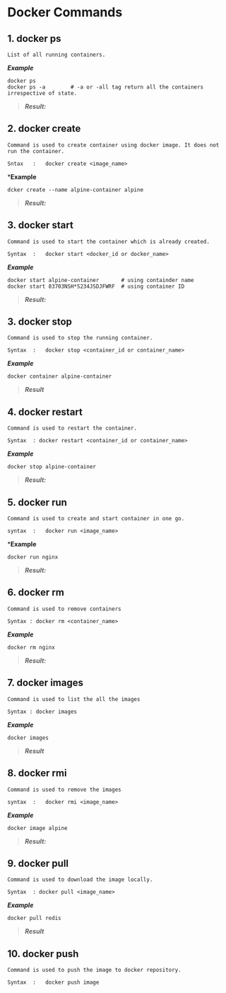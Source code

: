 # Docker Commands

## 1. docker ps
    List of all running containers.

***Example***

    docker ps
    docker ps -a        # -a or -all tag return all the containers irrespective of state.

>***Result:***


## 2. docker create
    Command is used to create container using docker image. It does not run the container. 

    Sntax   :   docker create <image_name>

***Example**

    dcker create --name alpine-container alpine

>***Result:***


## 3. docker start
    Command is used to start the container which is already created. 

    Syntax  :   docker start <docker_id or docker_name>

***Example***

    docker start alpine-container       # using containder name
    docker start 83703NSH*S234JSDJFWRF  # using container ID

>***Result:***


## 3. docker stop
    Command is used to stop the running container. 

    Syntax  :   docker stop <container_id or container_name>

***Example***

    docker container alpine-container

>***Result***


## 4. docker restart 
    Command is used to restart the container.

    Syntax  : docker restart <container_id or container_name>

***Example***

    docker stop alpine-container

>***Result:***



## 5. docker run
    Command is used to create and start container in one go. 

    syntax  :   docker run <image_name>

***Example**

    docker run nginx

>***Result:***


## 6. docker rm 
    Command is used to remove containers

    Syntax : docker rm <container_name>

***Example***

    docker rm nginx

>***Result:***


## 7. docker images
    Command is used to list the all the images

    Syntax : docker images

***Example***

    docker images

>***Result***



## 8. docker rmi 
    Command is used to remove the images

    syntax  :   docker rmi <image_name>

***Example***

    docker image alpine

>***Result:***


## 9. docker pull
    Command is used to download the image locally. 

    Syntax  : docker pull <image_name>

***Example***

    docker pull redis

>***Result***


## 10. docker push
    Command is used to push the image to docker repository.

    Syntax  :   docker push image